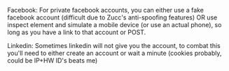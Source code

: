 Facebook:
For private facebook accounts, you can either use a fake facebook account (difficult due to Zucc's anti-spoofing features) OR use inspect element and simulate a mobile device (or use an actual phone), so long as you have a link to that account or POST.

Linkedin:
Sometimes linkedin will not give you the account, to combat this you'll need to either create an account or wait a minute (cookies probably, could be IP+HW ID's beats me)
